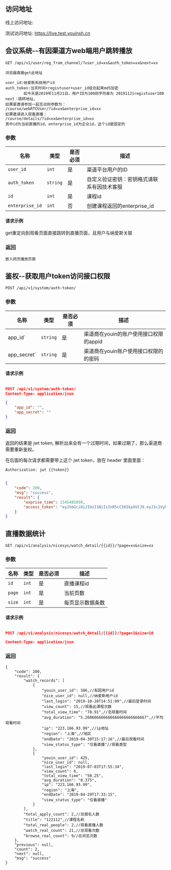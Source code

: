 ## 访问地址

线上访问地址: 

测试访问地址: https://live.test.youinsh.cn





## 会议系统--有因渠道方web端用户跳转播放
```
GET /api/v1/user/reg_from_channel/?user_id=xx&auth_token=xx&next=xx
```

```
浏览器直接get此地址

user_id:纳爱斯系统用户id
auth_token:当天时间+registuser+user_id组合起来md5加密
        如今天是2019年11月21日，用户ID为100则字符串为 20191121registuser100
next：跳转地址，
如果是邀请参加一起互动则参数为：
/course/webRTCUser/?id=xx&enterprise_id=xx
如果邀请进入观看直播：
/course/details/?id=xx&enterprise_id=xx
其中id为当前直播的id，enterprise_id为企业id，这个id是固定的

```
### 参数
|名称|类型|是否必须|描述|
|----|----|----|----|
|`user_id`|`int`|是|渠道平台用户的ID|
|`auth_token`|`string`|是|自定义验证密钥：密钥格式请联系有因技术客服|
|`id`|`int`|是|课程id|
|`enterprise_id`|`int`|否|创建课程返回的enterprise_id|


#### 请求示例
get重定向到观看页面直接跳转到直播页面，且用户与纳爱斯关联
### 返回
```
嵌入网页播放页面
```



## 鉴权--获取用户token访问接口权限

```
POST /api/v1/system/auth-token/
```
### 参数

|名称|类型|是否必须|描述|
|----|----|----|----|
|app_id`|`string`|是|渠道商在youin的账户使用接口权限的appid|
|app_secret`|`string`|是|渠道商在youin账户使用接口权限的的密码|

#### 请求示例

```json

POST /api/v1/system/auth-token/
Content-Type: application/json

{
    "app_id": "",
    "app_secret": ""
}

```

### 返回

返回的结果是 jwt token, 解析出来会有一个过期时间，如果过期了，那么渠道商需要重新鉴权。

在后面的每次请求都需要带上这个 jwt token，放在 header 里面里面：

```
Authorization: jwt {{token}}
```

```json

{
    "code": 200,
    "msg": "success",
    "result": {
        "exprise_time": 1545485899,
        "access_token": "eyJhbGciOiJIUzI1NiIsInR5cCI6IkpXVCJ9.eyJ1c2VybmFtZSI6IjFAMS5jb20iLCJleHAiOjE1NDU0ODU4OTksInVzZXJfaWQiOjkxLCJlbWFpbCI6IiJ9._0eD1FHGwPXY4VqYHRlRk4Kx8_768S1KhW-7XNUrd3c"
    }
}

```


## 直播数据统计
```
GET /api/v1/analysis/nicesys/watch_detail/{{id}}/?page=xx&size=xx
```
### 参数
|名称|类型|是否必须|描述|
|----|----|----|----|
|`id`|`int`|是|直播课程id|
|`page`|`int`|是|当前页数|
|`size`|`int`|是|每页显示数据条数|


#### 请求示例

```json

POST /api/v1/analysis/nicesys/watch_detail/{{id}}/?page=1&size=10

Content-Type: application/json

```
### 返回
```
{
    "code": 200,
    "result": {
        "watch_records": [
            {
                "youin_user_id": 386,//有因用户id
                "nice_user_id": null,//纳爱斯用户id
                "last_login": "2019-10-28T14:51:09",//最后登录时间
                "view_count": 15,//观看此课程次数
                "total_view_time": "78.91",//总观看时间
                "avg_duration": "5.260666666666666666666666667",//平均观看时间
                "ip": "223.166.93.99",//ip地址
                "region": "上海",//地区
                "endDate": "2019-04-30T15:17:16",//最后观看时间
                "view_status_type": "仅看直播"//观看类型
            },
            {
                "youin_user_id": 425,
                "nice_user_id": null,
                "last_login": "2019-07-03T17:55:34",
                "view_count": 6,
                "total_view_time": "50.25",
                "avg_duration": "8.375",
                "ip": "223.166.93.99",
                "region": "上海",
                "endDate": "2019-04-29T17:33:15",
                "view_status_type": "仅看直播"
            }
        ],
        "total_apply_count": 2,//总报名人数
        "title": "122112",//课程名称
        "total_real_people": 2,//观看直播人数
        "watch_real_count": 21,//总观看次数
        "browse_real_count": 9//总浏览次数
    },
    "previous": null,
    "count": 2,
    "next": null,
    "msg": "success"
}
```


